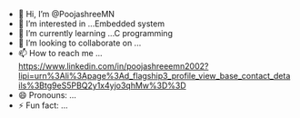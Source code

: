 - 👋 Hi, I’m @PoojashreeMN
- 👀 I’m interested in ...Embedded system
- 🌱 I’m currently learning ...C programming
- 💞️ I’m looking to collaborate on ...
- 📫 How to reach me ... https://www.linkedin.com/in/poojashreeemn2002?lipi=urn%3Ali%3Apage%3Ad_flagship3_profile_view_base_contact_details%3Btg9eS5PBQ2y1x4yjo3qhMw%3D%3D
- 😄 Pronouns: ...
- ⚡ Fun fact: ...

<!---
PoojashreeMN/PoojashreeMN is a ✨ special ✨ repository because its `README.md` (this file) appears on your GitHub profile.
You can click the Preview link to take a look at your changes.
--->

